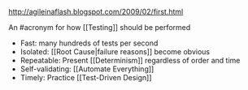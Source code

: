http://agileinaflash.blogspot.com/2009/02/first.html

An #acronym for how [[Testing]] should be performed

- Fast: many hundreds of tests per second
- Isolated: [[Root Cause|failure reasons]] become obvious
- Repeatable: Present [[Determinism]] regardless of order and time
- Self-validating: [[Automate Everything]]
- Timely: Practice [[Test-Driven Design]]